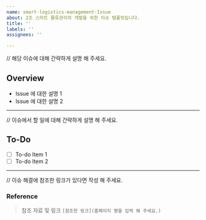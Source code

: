 ```yaml
---
name: smart-logistics-management-Issue
about: 2조 스마트 물류관리의 개발을 위한 이슈 템플릿입니다.
title: ''
labels: ''
assignees: ''

---
```


// 해당 이슈에 대해 간략하게 설명 해 주세요.
## Overview

- Issue 에 대한 설명 1
- Issue 에 대한 설명 2

---

// 이슈에서 할 일에 대해 간략하게 설명 해 주세요.
## To-Do

- [ ] To-do Item 1
- [ ] To-do Item 2

---

// 이슈 해결에 참조한 링크가 있다면 작성 해 주세요.
### Reference

> 참조 자료 및 링크
> `[참조한 링크](홈페이지 명을 입력 해 주세요.)`
